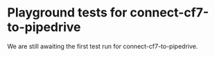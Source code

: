 # Playground tests for connect-cf7-to-pipedrive
We are still awaiting the first test run for connect-cf7-to-pipedrive.
